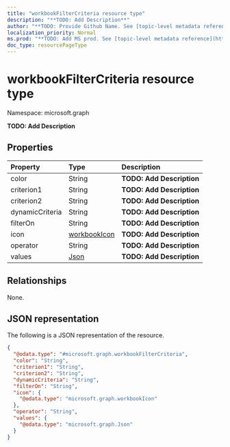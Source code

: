 ```yaml
---
title: "workbookFilterCriteria resource type"
description: "**TODO: Add Description**"
author: "**TODO: Provide Github Name. See [topic-level metadata reference](https://msgo.azurewebsites.net/add/document/guidelines/metadata.html#topic-level-metadata)**"
localization_priority: Normal
ms.prod: "**TODO: Add MS prod. See [topic-level metadata reference](https://msgo.azurewebsites.net/add/document/guidelines/metadata.html#topic-level-metadata)**"
doc_type: resourcePageType
---
```


# workbookFilterCriteria resource type


Namespace: microsoft.graph

**TODO: Add Description**

## Properties
|Property|Type|Description|
|:---|:---|:---|
|color|String|**TODO: Add Description**|
|criterion1|String|**TODO: Add Description**|
|criterion2|String|**TODO: Add Description**|
|dynamicCriteria|String|**TODO: Add Description**|
|filterOn|String|**TODO: Add Description**|
|icon|[workbookIcon](../resources/workbookicon.md)|**TODO: Add Description**|
|operator|String|**TODO: Add Description**|
|values|[Json](../resources/intune-json.md)|**TODO: Add Description**|

## Relationships
None.

## JSON representation
The following is a JSON representation of the resource.
<!-- {
  "blockType": "resource",
  "@odata.type": "microsoft.graph.workbookFilterCriteria"
}
-->
``` json
{
  "@odata.type": "#microsoft.graph.workbookFilterCriteria",
  "color": "String",
  "criterion1": "String",
  "criterion2": "String",
  "dynamicCriteria": "String",
  "filterOn": "String",
  "icon": {
    "@odata.type": "microsoft.graph.workbookIcon"
  },
  "operator": "String",
  "values": {
    "@odata.type": "microsoft.graph.Json"
  }
}
```

